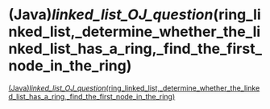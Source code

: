 # (Java)_linked_list_OJ_question_(ring_linked_list,_determine_whether_the_linked_list_has_a_ring,_find_the_first_node_in_the_ring)
[(Java)_linked_list_OJ_question_(ring_linked_list,_determine_whether_the_linked_list_has_a_ring,_find_the_first_node_in_the_ring)](https://aiwithcloud.com/?p=1787)